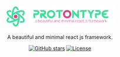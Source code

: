 <p align="center">
<a href="https://github.com/matheusantonio208/protontype"><img src="https://github.com/matheusantonio208/protontype/blob/main/.branding/logo-protontype-git.svg" alt="A beautiful and minimal react js framework." width="300"></a><br><br>
A beautiful and minimal react js framework.
</p>
<p align="center">
<a href="https://github.com/matheusantonio208/protontype" target="__blank"><img alt="GitHub stars" src="https://img.shields.io/github/stars/matheusantonio208/protontype?style=social"></a>
<a href="https://github.com/matheusantonio208/protontype/blob/main/LICENSE"><img src="https://img.shields.io/github/license/matheusantonio208/protontype?label=License&message=MIT&color=1c7ed6" alt="License"></a>
</p>
